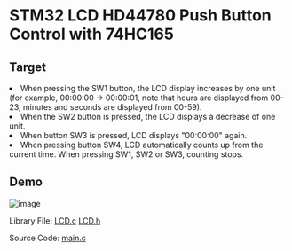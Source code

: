 # STM32 LCD HD44780 Push Button Control with 74HC165

## Target

  <li>When pressing the SW1 button, the LCD display increases by one unit (for example, 00:00:00 -> 00:00:01, note that hours are displayed from 00-23, minutes and seconds are displayed from 00-59).</li>
  <li>When the SW2 button is pressed, the LCD displays a decrease of one unit.</li>
  <li>When button SW3 is pressed, LCD displays "00:00:00" again.</li>
  <li>When pressing button SW4, LCD automatically counts up from the current time. When pressing SW1, SW2 or SW3, counting stops.</li>

## Demo
![image](https://github.com/VanHuyTran24/STM32-LCD-HD44780-READ-BUTTON-74HC165/assets/166670555/195e9120-5f4f-4f40-95bb-b7a410783656)


Library File: [LCD.c](https://github.com/VanHuyTran24/STM32F103-LCD-HD44780-FULL-CONNECTION/blob/master/Program_KeilC/MDK-ARM/TranVanHuy_LCD.c) [LCD.h](https://github.com/VanHuyTran24/STM32F103-LCD-HD44780-FULL-CONNECTION/blob/master/Program_KeilC/MDK-ARM/TranVanHuy_LCD.c)

Source Code: [main.c](https://github.com/VanHuyTran24/STM32-LCD-HD44780-READ-BUTTON-74HC165/blob/master/Program_KeilC/Core/Src/main.c)
